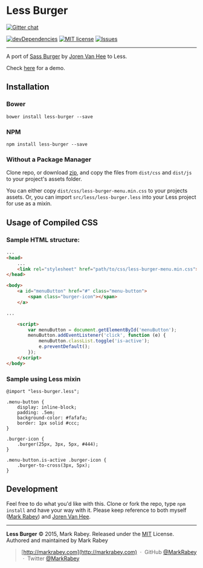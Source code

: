 Less Burger
==============
[![Gitter chat](https://badges.gitter.im/MarkRabey/less-burger.png)](https://gitter.im/MarkRabey/less-burger "Gitter chat")

[![devDependencies](https://david-dm.org/MarkRabey/less-burger/dev-status.svg)](https://david-dm.org/MarkRabey/less-burger#info=devDependencies&view=table) [![MIT license](http://img.shields.io/badge/license-MIT-brightgreen.svg)](http://opensource.org/licenses/MIT) [![Issues](http://img.shields.io/github/issues/MarkRabey/less-burger.svg)]( https://github.com/MarkRabey/less-burger/issues )
___

A port of [Sass Burger](https://github.com/jorenvanhee/sass-burger) by [Joren Van Hee](http://joren.co/) to Less.

Check [here](http://MarkRabey.github.io/less-burger/) for a demo.

## Installation
### Bower

	bower install less-burger --save

### NPM

	npm install less-burger --save

### Without a Package Manager
Clone repo, or download [zip](https://github.com/MarkRabey/less-burger/archive/master.zip), and copy the files from `dist/css` and `dist/js` to your project's assets folder.

You can either copy `dist/css/less-burger-menu.min.css` to your projects assets. Or, you can import `src/less/less-burger.less` into your Less project for use as a mixin.

## Usage of Compiled CSS

### Sample HTML structure:

```html
...
<head>
	...
	<link rel="stylesheet" href="path/to/css/less-burger-menu.min.css">
</head>

<body>
	<a id="menuButton" href="#" class="menu-button">
		<span class="burger-icon"></span>
	</a>

...

	<script>
		var menuButton = document.getElementById('menuButton');
		menuButton.addEventListener('click', function (e) {
			menuButton.classList.toggle('is-active');
			e.preventDefault();
		});
	</script>
</body>
```

### Sample using Less mixin

```less
@import "less-burger.less";

.menu-button {
	display: inline-block;
	padding: .5em;
	background-color: #fafafa;
	border: 1px solid #ccc;
}

.burger-icon {
	.burger(25px, 3px, 5px, #444);
}

.menu-button.is-active .burger-icon {
	.burger-to-cross(3px, 5px);
}
```

## Development
Feel free to do what you'd like with this. Clone or fork the repo, type `npm install` and have your way with it. Please keep reference to both myself ([Mark Rabey](http://markrabey.com)) and [Joren Van Hee](http://joren.co/).


---
**Less Burger** © 2015, Mark Rabey. Released under the [MIT] License.<br>
Authored and maintained by Mark Rabey

> [http://markrabey.com](http://markrabey.com) &nbsp;&middot;&nbsp;
> GitHub [@MarkRabey](https://github.com/MarkRabey) &nbsp;&middot;&nbsp;
> Twitter [@MarkRabey](https://twitter.com/MarkRabey)

[MIT]: http://MIT-license.org/
